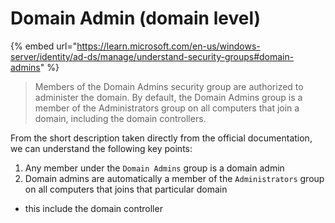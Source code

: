 # Domain Admin (domain level)

{% embed url="https://learn.microsoft.com/en-us/windows-server/identity/ad-ds/manage/understand-security-groups#domain-admins" %}

> Members of the Domain Admins security group are authorized to administer the domain. By default, the Domain Admins group is a member of the Administrators group on all computers that join a domain, including the domain controllers.&#x20;

From the short description taken directly from the official documentation, we can understand the following key points:

1. Any member under the `Domain Admins`  group is a domain admin
2. Domain admins are automatically a member of the `Administrators` group on all computers that joins that particular domain

* this include the domain controller

